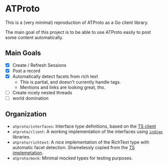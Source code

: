 # ATProto

This is a (very minimal) reproduction of ATProto as a Go client library.

The main goal of this project is to be able to use ATProto easily to post
some content automatically.

## Main Goals

- [x] Create / Refresh Sessions
- [x] Post a record
- [x] Automatically detect facets from rich text
  - This is partial, and doesn't currently handle tags. 
  - Mentions and links are looking great, tho.
- [ ] Create nicely nested threads
- [ ] world domination

## Organization

- `atproto/interfaces`: Interface type definitions, based on the [TS client](https://github.com/bluesky-social/atproto/blob/main/packages/api/src/client/index.ts)
- `atproto/client`: A working implementation of the interfaces using [`indigo`](https://github.com/bluesky-social/indigo) libraries. 
- `atproto/richtext`: A nice implementation of the RichText type with automatic facet detection. Shamelessly copied from the [TS implemetation](https://github.com/bluesky-social/atproto/blob/main/packages/api/src/rich-text).
- `atproto/mock`: Minimal mocked types for testing purposes.